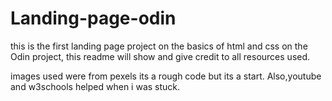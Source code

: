 # Landing-page-odin
this is the first landing page project on the basics of html and css on the Odin project, this readme will show and give credit to all resources used.

images used were from pexels
its a rough code but its a start.
Also,youtube and w3schools helped when i was stuck.

